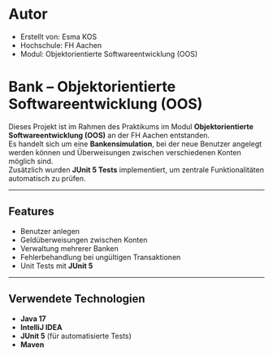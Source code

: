 # Autor
- Erstellt von: Esma KOS
- Hochschule: FH Aachen
- Modul: Objektorientierte Softwareentwicklung (OOS)


# Bank – Objektorientierte Softwareentwicklung (OOS)

Dieses Projekt ist im Rahmen des Praktikums im Modul **Objektorientierte Softwareentwicklung (OOS)** an der FH Aachen entstanden.  
Es handelt sich um eine **Bankensimulation**, bei der neue Benutzer angelegt werden können und Überweisungen zwischen verschiedenen Konten möglich sind.  
Zusätzlich wurden **JUnit 5 Tests** implementiert, um zentrale Funktionalitäten automatisch zu prüfen.

---

## Features
- Benutzer anlegen 
- Geldüberweisungen zwischen Konten
- Verwaltung mehrerer Banken
- Fehlerbehandlung bei ungültigen Transaktionen
- Unit Tests mit **JUnit 5**

---

## Verwendete Technologien
- **Java 17**  
- **IntelliJ IDEA**  
- **JUnit 5** (für automatisierte Tests)  
- **Maven** 

